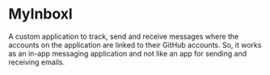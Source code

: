 # MyInboxl
A custom application to track, send and receive messages where the accounts on the application are linked to their GitHub accounts. So, it works as an in-app messaging application and not like an app for sending and receiving emails.
